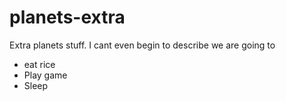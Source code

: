 # planets-extra
Extra planets stuff. I cant even begin to describe 
we are going to
* eat rice
* Play game
* Sleep
